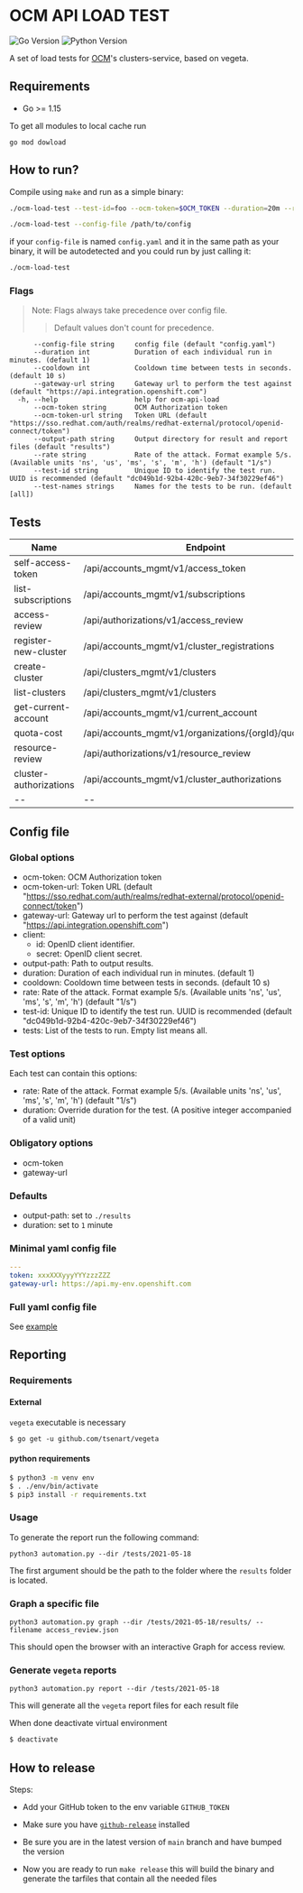 # OCM API LOAD TEST

![Go Version](https://img.shields.io/badge/go%20version-%3E=1.15-61CFDD.svg?style=flat-square)
![Python Version](https://img.shields.io/badge/python%20version-%3E=3.7-61CFDD.svg?style=flat-square&color=brightgreen)

A set of load tests for [OCM](https://github.com/openshift-online/ocm-api-model)'s clusters-service, based on vegeta.

## Requirements

- Go >= 1.15

To get all modules to local cache run

`go mod dowload`

## How to run?

Compile using `make` and run as a simple binary:

```sh
./ocm-load-test --test-id=foo --ocm-token=$OCM_TOKEN --duration=20m --rate=5/s --output-path=./results --test-names="<test_name>[,...]"

```

```sh
./ocm-load-test --config-file /path/to/config
```

if your `config-file` is named `config.yaml` and it in the same
path as your binary, it will be autodetected and you could run by just calling it:

```sh
./ocm-load-test
```

### Flags

> Note: Flags always take precedence over config file.
>> Default values don't count for precedence.

```
      --config-file string     config file (default "config.yaml")
      --duration int           Duration of each individual run in minutes. (default 1)
      --cooldown int           Cooldown time between tests in seconds. (default 10 s)
      --gateway-url string     Gateway url to perform the test against (default "https://api.integration.openshift.com")
  -h, --help                   help for ocm-api-load
      --ocm-token string       OCM Authorization token
      --ocm-token-url string   Token URL (default "https://sso.redhat.com/auth/realms/redhat-external/protocol/openid-connect/token")
      --output-path string     Output directory for result and report files (default "results")
      --rate string            Rate of the attack. Format example 5/s. (Available units 'ns', 'us', 'ms', 's', 'm', 'h') (default "1/s")
      --test-id string         Unique ID to identify the test run. UUID is recommended (default "dc049b1d-92b4-420c-9eb7-34f30229ef46")
      --test-names strings     Names for the tests to be run. (default [all])
```

## Tests

| Name | Endpoint | Method |
|----|----|----|
| self-access-token | /api/accounts_mgmt/v1/access_token | POST |
| list-subscriptions | /api/accounts_mgmt/v1/subscriptions | GET |
| access-review | /api/authorizations/v1/access_review | POST |
| register-new-cluster | /api/accounts_mgmt/v1/cluster_registrations | POST |
| create-cluster | /api/clusters_mgmt/v1/clusters | POST |
| list-clusters | /api/clusters_mgmt/v1/clusters | GET |
| get-current-account | /api/accounts_mgmt/v1/current_account | GET |
| quota-cost | /api/accounts_mgmt/v1/organizations/{orgId}/quota_cost | GET |
| resource-review | /api/authorizations/v1/resource_review | POST |
| cluster-authorizations | /api/accounts_mgmt/v1/cluster_authorizations | POST |
|--|--|--|

## Config file

### Global options

- ocm-token: OCM Authorization token
- ocm-token-url: Token URL (default "https://sso.redhat.com/auth/realms/redhat-external/protocol/openid-connect/token")
- gateway-url: Gateway url to perform the test against (default "https://api.integration.openshift.com")
- client:
  - id: OpenID client identifier.
  - secret: OpenID client secret.
- output-path: Path to output results.
- duration: Duration of each individual run in minutes. (default 1)
- cooldown: Cooldown time between tests in seconds. (default 10 s)
- rate: Rate of the attack. Format example 5/s. (Available units 'ns', 'us', 'ms', 's', 'm', 'h') (default "1/s")
- test-id: Unique ID to identify the test run. UUID is recommended (default "dc049b1d-92b4-420c-9eb7-34f30229ef46")
- tests: List of the tests to run. Empty list means all.

### Test options

Each test can contain this options:

- rate: Rate of the attack. Format example 5/s. (Available units 'ns', 'us', 'ms', 's', 'm', 'h') (default "1/s")
- duration: Override duration for the test. (A positive integer accompanied of a valid unit)

### Obligatory options

- ocm-token
- gateway-url

### Defaults

- output-path: set to `./results`
- duration: set to `1` minute

### Minimal yaml config file

```yaml
---
token: xxxXXXyyyYYYzzzZZZ
gateway-url: https://api.my-env.openshift.com
```

### Full yaml config file

See [example](./config.example.yaml)

## Reporting

### Requirements

#### External

`vegeta` executable is necessary

`$ go get -u github.com/tsenart/vegeta`

#### python requirements

```bash
$ python3 -m venv env
$ . ./env/bin/activate
$ pip3 install -r requirements.txt
```

### Usage

To generate the report run the following command:

`python3 automation.py --dir /tests/2021-05-18`

The first argument should be the path to the folder where the `results` folder is located.

### Graph a specific file

`python3 automation.py graph --dir /tests/2021-05-18/results/ --filename access_review.json`

This should open the browser with an interactive Graph for access review.

### Generate `vegeta` reports

`python3 automation.py report --dir /tests/2021-05-18`

This will generate all the `vegeta` report files for each result file

When done deactivate virtual environment

```bash
$ deactivate
```

## How to release

Steps:

- Add your GitHub token to the env variable `GITHUB_TOKEN`

- Make sure you have [`github-release`](https://github.com/github-release/github-release#how-to-install) installed

- Be sure you are in the latest version of `main` branch and have bumped the version

- Now you are ready to run `make release` this will build the binary and generate the tarfiles that contain all the needed files
